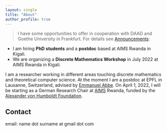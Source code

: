 ```yaml
---
layout: single
title: "About"
author_profile: true
---
```


> I have some opportunities to offer
in cooperation with DAAD and Goethe University in Frankfurt. For details see [Announcements](announcements/):
* I am hiring **PhD students** and a **postdoc** based at AIMS Rwanda in Kigali.
* We are organizing a **Discrete Mathematics Workshop** in July 2022 at AIMS Rwanda in Kigali.

I am a researcher working in different areas touching discrete mathematics and theoretical
computer science. At the moment I am a postdoc at EPFL in Lausanne, Switzerland,
advised by [Emmanuel Abbe](https://mds.epfl.ch). On April 1, 2022, I will be starting as a German Research Chair at [AIMS](https://aims.ac.za) Rwanda, funded by the
[Alexander von Humboldt Foundation](https://www.humboldt-foundation.de/en/).

## Contact
email: name dot surname at gmail dot com

